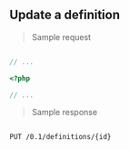 ## Update a definition

> Sample request

```shell

```

```javascript
// ...
```

```php
<?php

// ...
```

> Sample response

```json

```

`PUT /0.1/definitions/{id}`
